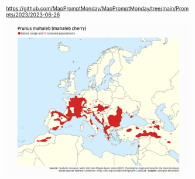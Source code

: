 https://github.com/MapPromptMonday/MapPromptMonday/tree/main/Prompts/2023/2023-06-26

![](plots/plants.png)
